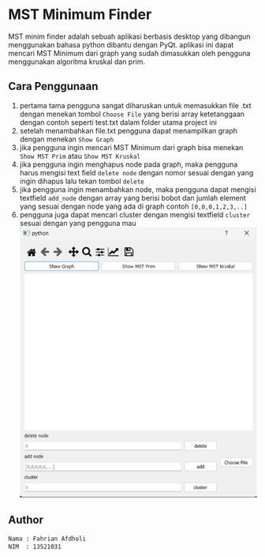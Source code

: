 # MST Minimum Finder
MST minim finder adalah sebuah aplikasi berbasis desktop yang dibangun menggunakan bahasa python dibantu dengan PyQt. aplikasi ini dapat mencari MST Minimum dari graph yang sudah dimasukkan oleh pengguna menggunakan algoritma kruskal dan prim.

## Cara Penggunaan
1. pertama tama pengguna sangat diharuskan untuk memasukkan file .txt dengan menekan tombol `Choose File` yang berisi array ketetanggaan dengan contoh seperti test.txt dalam folder utama project ini
2. setelah menambahkan file.txt pengguna dapat menampilkan graph dengan menekan `Show Graph`
3. jika pengguna ingin mencari MST Minimum dari graph bisa menekan `Show MST Prim` atau `Show MST Kruskal`
4. jika pengguna ingin menghapus node pada graph, maka pengguna harus mengisi text field `delete node` dengan nomor sesuai dengan yang ingin dihapus lalu tekan tombol `delete`
5. jika pengguna ingin menambahkan node, maka pengguna dapat mengisi textfield `add_node` dengan array yang berisi bobot dan jumlah element yang sesuai dengan node yang ada di graph contoh `[0,0,0,1,2,3,..]`
6. pengguna juga dapat mencari cluster dengan mengisi textfield `cluster` sesuai dengan yang pengguna mau
![img.png](assets%2Fimg.png)

## Author
```
Nama : Fahrian Afdholi
NIM  : 13521031
```